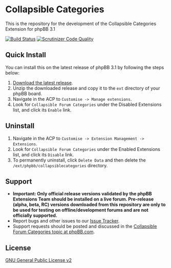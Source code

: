# Collapsible Categories

This is the repository for the development of the Collapsible Categories Extension for phpBB 3.1

[![Build Status](https://travis-ci.org/phpbb-extensions/collapsible-categories.png)](https://travis-ci.org/phpbb-extensions/collapsible-categories)
[![Scrutinizer Code Quality](https://scrutinizer-ci.com/g/phpbb-extensions/collapsible-categories/badges/quality-score.png?b=master)](https://scrutinizer-ci.com/g/phpbb-extensions/collapsible-categories/?branch=master)

## Quick Install
You can install this on the latest release of phpBB 3.1 by following the steps below:

1. [Download the latest release](https://github.com/phpbb-extensions/collapsible-categories/releases).
2. Unzip the downloaded release and copy it to the `ext` directory of your phpBB board.
3. Navigate in the ACP to `Customise -> Manage extensions`.
4. Look for `Collapsible Forum Categories` under the Disabled Extensions list, and click its `Enable` link.

## Uninstall

1. Navigate in the ACP to `Customise -> Extension Management -> Extensions`.
2. Look for `Collapsible Forum Categories` under the Enabled Extensions list, and click its `Disable` link.
3. To permanently uninstall, click `Delete Data` and then delete the `/ext/phpbb/collapsiblecategories` directory.

## Support

* **Important: Only official release versions validated by the phpBB Extensions Team should be installed on a live forum. Pre-release (alpha, beta, RC) versions downloaded from this repository are only to be used for testing on offline/development forums and are not officially supported.**
* Report bugs and other issues to our [Issue Tracker](https://github.com/phpbb-extensions/collapsible-categories/issues).
* Support requests should be posted and discussed in the [Collapsible Forum Categories topic at phpBB.com](https://www.phpbb.com/community/viewtopic.php?f=456&t=2311981).

## License
[GNU General Public License v2](http://opensource.org/licenses/GPL-2.0)
